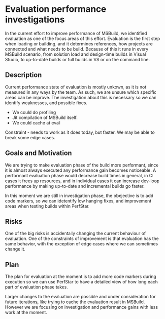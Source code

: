 # Evaluation performance investigations
In the current effort to improve performance of MSBuild, we identified evaluation as one of the focus areas of this effort. Evaluation is the first step when loading or building, and it determines references, how projects are connected and what needs to be build. Because of this it runs in every MSBuild scenario, from solution load and design-time builds in Visual Studio, to up-to-date builds or full builds in VS or on the command line.

## Description
Current performance state of evaluation is mostly unkown, as it is not measured in any ways by the team. As such, we are unsure which specific areas can be improve. The investigation about this is necessary so we can identify weaknesses, and possible fixes.

 - We could do profiling
 - Jit compilation of MSBuild itself. 
 - We could cache at eval

Constraint - needs to work as it does today, but faster. We may be able to break some edge cases.

## Goals and Motivation
We are trying to make evaluation phase of the build more performant, since it is almost always executed any performance gain becomes noticeable. A performant evaluation phase would decrease build times in general, in CI cases it frees up resources, and in individual cases it can increase dev-loop performance by making up-to-date and incremental builds go faster.

In this moment we are still in investigation phase, the obejective is to add code markers, so we can idetentify low hanging fixes, and improvement areas when testing builds within PerfStar.

## Risks
One of the big risks is accidentally changing the current behaviour of evaluation. One of the constraints of improvement is that evaluation has the same behavior, with the exception of edge cases where we can sometimes change it.

## Plan
The plan for evaluation at the moment is to add more code markers during execution so we can use PerfStar to have a detailed view of how long each part of evaluation phase takes.

Larger changes to the evaluation are possible and under consideration for future iterations, like trying to cache the evaluation result in MSBuild. However we are focusing on investigation and performance gains with less work at the moment.